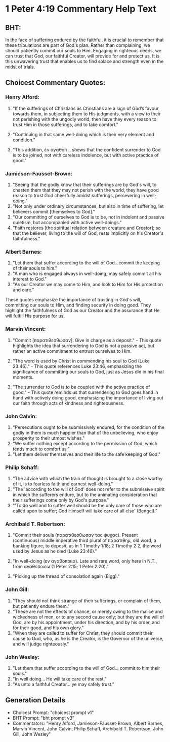 # 1 Peter 4:19 Commentary Help Text

## BHT:
In the face of suffering endured by the faithful, it is crucial to remember that these tribulations are part of God's plan. Rather than complaining, we should patiently commit our souls to Him. Engaging in righteous deeds, we can trust that God, our faithful Creator, will provide for and protect us. It is this unwavering trust that enables us to find solace and strength even in the midst of trials.

## Choicest Commentary Quotes:
### Henry Alford:
1. "If the sufferings of Christians as Christians are a sign of God’s favour towards them, in subjecting them to His judgments, with a view to their not perishing with the ungodly world, then have they every reason to trust Him in those sufferings, and to take comfort." 

2. "Continuing in that same well-doing which is their very element and condition." 

3. "This addition, ἐν ἀγαθοπ ., shews that the confident surrender to God is to be joined, not with careless indolence, but with active practice of good."

### Jamieson-Fausset-Brown:
1. "Seeing that the godly know that their sufferings are by God's will, to chasten them that they may not perish with the world, they have good reason to trust God cheerfully amidst sufferings, persevering in well-doing."
2. "Not only under ordinary circumstances, but also in time of suffering, let believers commit [themselves to God]."
3. "Our committing of ourselves to God is to be, not in indolent and passive quietism, but accompanied with active well-doings."
4. "Faith restores [the spiritual relation between creature and Creator]; so that the believer, living to the will of God, rests implicitly on his Creator's faithfulness."

### Albert Barnes:
1. "Let them that suffer according to the will of God...commit the keeping of their souls to him." 
2. "A man who is engaged always in well-doing, may safely commit all his interest to God."
3. "As our Creator we may come to Him, and look to Him for His protection and care."

These quotes emphasize the importance of trusting in God's will, committing our souls to Him, and finding security in doing good. They highlight the faithfulness of God as our Creator and the assurance that He will fulfill His purpose for us.

### Marvin Vincent:
1. "Commit [παρατιθεσθωσαν]. Give in charge as a deposit." - This quote highlights the idea that surrendering to God is not a passive act, but rather an active commitment to entrust ourselves to Him.

2. "The word is used by Christ in commending his soul to God (Luke 23:46)." - This quote references Luke 23:46, emphasizing the significance of committing our souls to God, just as Jesus did in his final moments.

3. "The surrender to God is to be coupled with the active practice of good." - This quote reminds us that surrendering to God goes hand in hand with actively doing good, emphasizing the importance of living out our faith through acts of kindness and righteousness.

### John Calvin:
1. "Persecutions ought to be submissively endured, for the condition of the godly in them is much happier than that of the unbelieving, who enjoy prosperity to their utmost wishes."
2. "We suffer nothing except according to the permission of God, which tends much to comfort us."
3. "Let them deliver themselves and their life to the safe keeping of God."

### Philip Schaff:
1. "The advice with which the train of thought is brought to a close worthy of it, is to fearless faith and earnest well-doing."
2. "The 'according to the will of God' does not refer to the submissive spirit in which the sufferers endure, but to the animating consideration that their sufferings come only by God's purpose."
3. "'To do well and to suffer well should be the only care of those who are called upon to suffer; God Himself will take care of all else' (Bengel)."

### Archibald T. Robertson:
1. "Commit their souls (παρατιθεσθωσαν τας ψυχας). Present (continuous) middle imperative third plural of παρατιθημ, old word, a banking figure, to deposit, as in 1 Timothy 1:18; 2 Timothy 2:2, the word used by Jesus as he died (Luke 23:46)."

2. "In well-doing (εν αγαθοποιια). Late and rare word, only here in N.T., from αγαθοποιεω (1 Peter 2:15; 1 Peter 2:20)."

3. "Picking up the thread of consolation again (Bigg)."

### John Gill:
1. "They should not think strange of their sufferings, or complain of them, but patiently endure them."
2. "These are not the effects of chance, or merely owing to the malice and wickedness of men, or to any second cause only; but they are the will of God, are by his appointment, under his direction, and by his order, and for their good, and his own glory."
3. "When they are called to suffer for Christ, they should commit their cause to God, who, as he is the Creator, is the Governor of the universe, and will judge righteously."

### John Wesley:
1. "Let them that suffer according to the will of God... commit to him their souls." 
2. "In well doing... He will take care of the rest."
3. "As unto a faithful Creator... ye may safely trust."


## Generation Details
- Choicest Prompt: "choicest prompt v1"
- BHT Prompt: "bht prompt v3"
- Commentators: "Henry Alford, Jamieson-Fausset-Brown, Albert Barnes, Marvin Vincent, John Calvin, Philip Schaff, Archibald T. Robertson, John Gill, John Wesley"
